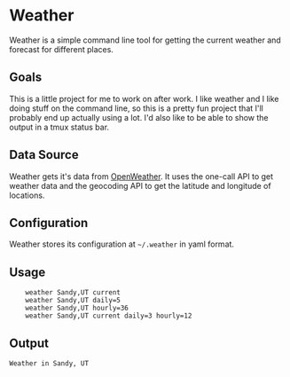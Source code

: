 # Weather

Weather is a simple command line tool for getting the current weather and forecast 
for different places.

## Goals

This is a little project for me to work on after work. I like weather and I like doing stuff on 
the command line, so this is a pretty fun project that I'll probably end up actually using a lot.
I'd also like to be able to show the output in a tmux status bar.


## Data Source

Weather gets it's data from [OpenWeather](https://openweather.org). It uses the one-call API to 
get weather data and the geocoding API to get the latitude and longitude of locations.

## Configuration

Weather stores its configuration at `~/.weather` in yaml format.

## Usage

```
    weather Sandy,UT current
    weather Sandy,UT daily=5
    weather Sandy,UT hourly=36
    weather Sandy,UT current daily=3 hourly=12
```

## Output

```
Weather in Sandy, UT
```